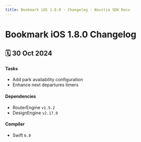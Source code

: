 ```yaml
---
title: Bookmark iOS 1.8.0 - Changelog - Navitia SDK Docs
---
```


# Bookmark iOS 1.8.0 Changelog

<h2>🗓 30 Oct 2024</h2>

#### Tasks
- Add park availability configuration
- Enhance next departures timers

#### Dependencies
- RouterEngine `v1.5.2`
- DesignEngine `v2.17.0`

#### Compiler
-  Swift  `6.0`